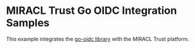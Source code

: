 # MIRACL Trust Go OIDC Integration Samples

This example integrates the [go-oidc library](https://github.com/coreos/go-oidc) with the MIRACL Trust platform.
